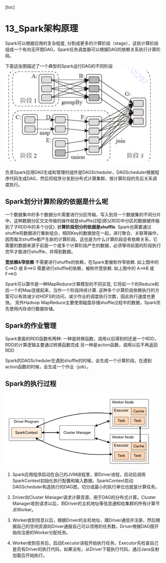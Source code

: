 [toc]
# 13_Spark架构原理
Spark可以根据应用的复杂程度, 分割成更多的计算阶段（stage），这些计算阶段组成一个有向无环图DAG，Spark任务调度器可以根据DAG的依赖关系执行计算阶段。

下面这张图描述了一个典型的Spark运行DAG的不同阶段
![](images_attachments/20210311153730114_17156.png)


负责Spark应用DAG生成和管理的组件是DAGScheduler，DAGScheduler根据程序代码生成DAG，然后将程序分发到分布式计算集群，按计算阶段的先后关系调度执行。

## Spark划分计算阶段的依据是什么呢
一个数据集中的多个数据分片需要进行分区传输，写入到另一个数据集的不同分片中，这种数据分区交叉传输的操作就是shuffle过程(即父RDD中分区的数据被传输到了子RDD中的多个分区).
**计算阶段划分的依据是shuffle**.
Spark也需要通过shuffle将数据进行重新组合，相同Key的数据放在一起，进行聚合、关联等操作，因而每次shuffle都产生新的计算阶段。这也是为什么计算阶段会有依赖关系，它需要的数据来源于前面一个或多个计算阶段产生的数据，必须等待前面的阶段执行完毕才能进行shuffle，并得到数据。

**宽依赖&窄依赖**
不需要进行shuffle的依赖，在Spark里被称作窄依赖. 如上图中的 C==>D 或 B==>G
需要进行shuffle的依赖，被称作宽依赖. 如上图中的 A==>B 或 F==>G


Spark可以算作是一种MapReduce计算模型的不同实现, 它将前一个的Reduce和后一个的Map连接起来，当作一个阶段持续计算. 这种多个计算阶段依赖执行的方案可以有效减少对HDFS的访问，减少作业的调度执行次数，因此执行速度也更快。
另外Hadoop MapReduce主要使用磁盘存储shuffle过程中的数据，Spark优先使用内存进行数据存储。


## Spark的作业管理

Spark里面的RDD函数有两种:
一种是转换函数，调用以后得到的还是一个RDD，RDD的计算逻辑主要通过转换函数完成
另一种是action函数，调用以后不再返回RDD

Spark的DAGScheduler在遇到shuffle的时候，会生成一个计算阶段，在遇到action函数的时候，会生成一个作业（job）。

## Spark的执行过程
![](images_attachments/20210312141743892_30470.png)


1. Spark应用程序启动在自己的JVM进程里，即Driver进程，启动后调用SparkContext初始化执行配置和输入数据。SparkContext启动DAGScheduler构造执行的DAG图，切分成最小的执行单位也就是计算任务。

2. Driver向Cluster Manager请求计算资源，用于DAG的分布式计算。Cluster Manager收到请求以后，将Driver的主机地址等信息通知给集群的所有计算节点Worker。

3. Worker收到信息以后，根据Driver的主机地址，跟Driver通信并注册，然后根据自己的空闲资源向Driver通报自己可以领用的任务数。Driver根据DAG图开始向注册的Worker分配任务。

4. Worker收到任务后，启动Executor进程开始执行任务。Executor先检查自己是否有Driver的执行代码，如果没有，从Driver下载执行代码，通过Java反射加载后开始执行。







































